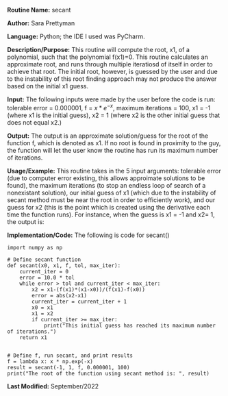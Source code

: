 **Routine Name:** secant 

**Author:** Sara Prettyman 

**Language:** Python; the IDE I used was PyCharm. 

**Description/Purpose:** This routine will compute the root, x1, of a polynomial, such that the polynomial f(x1)=0. This routine calculates an approximate root, and runs through multiple iteratiosd of itself in order to achieve that root. The initial root, however, is guessed by the user and due to the instability of this root finding approach may not produce the answer based on the initial x1 guess. 

**Input:**  The following inputs were made by the user before the code is run: tolerable error = 0.000001, f = $x * e^{-x}$, maximum iterations = 100, x1 = -1 (where x1 is the initial guess),  x2 = 1 (where x2 is the other initial guess that does not equal x2.)


**Output:** The output is an approximate solution/guess for the root of the function f, which is denoted as x1. If no root is found in proximity to the guy, the function will let the user know the routine has run its maximum number of iterations. 

**Usage/Example:**  This routine takes in the 5 input arguments: tolerable error (due to computer error existing, this allows approimate solutions to be found), the maximum iterations (to stop an endless loop of search of a nonexistant solution), our initial guess of x1 (which due to the instability of secant method must be near the root in order to efficiently work), and our guess for x2 (this is the point which is created using the derivative each time the function runs). For instance, when the guess is x1 = -1 and x2= 1, the output is:

**Implementation/Code:** The following is code for secant()

```
import numpy as np

# Define secant function
def secant(x0, x1, f, tol, max_iter):
    current_iter = 0
    error = 10.0 * tol
    while error > tol and current_iter < max_iter:
        x2 = x1-(f(x1)*(x1-x0))/(f(x1)-f(x0))
        error = abs(x2-x1)
        current_iter = current_iter + 1
        x0 = x1
        x1 = x2
        if current_iter >= max_iter:
            print("This initial guess has reached its maximum number of iterations.")
    return x1


# Define f, run secant, and print results
f = lambda x: x * np.exp(-x)
result = secant(-1, 1, f, 0.000001, 100)
print("The root of the function using secant method is: ", result)
```
**Last Modified:** September/2022
